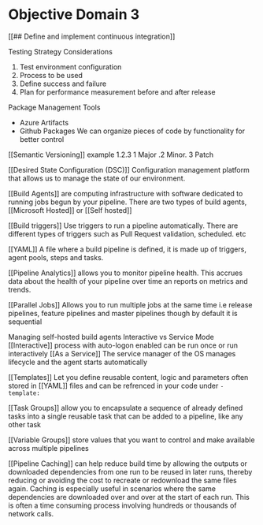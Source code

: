 # Objective Domain 3
[[## Define and implement continuous integration]]

Testing Strategy Considerations
1) Test environment configuration
2) Process to be used
3) Define success and failure
4) Plan for performance measurement before and after release

Package Management Tools
- Azure Artifacts
- Github Packages
We can organize pieces of code by functionality for better control

[[Semantic Versioning]] example 1.2.3
1 Major .2 Minor. 3 Patch

[[Desired State Configuration (DSC)]] Configuration management platform that allows us to manage the state of our environment.

[[Build Agents]] are computing infrastructure with software dedicated to running jobs begun by your pipeline.
There are two types of build agents, [[Microsoft Hosted]] or [[Self hosted]]

[[Build triggers]] Use triggers to run a pipeline automatically.
There are different types of triggers such as Pull Request validation, scheduled. etc

[[YAML]] A file where a build pipeline is defined, it is made up of triggers, agent pools, steps and tasks.

[[Pipeline Analytics]] allows you to monitor pipeline health. This accrues data about the health of your pipeline over time an reports on metrics and trends.

[[Parallel Jobs]] Allows you to run multiple jobs at the same time i.e release pipelines, feature pipelines and master pipelines though by default it is sequential

Managing self-hosted build agents
Interactive vs Service Mode
[[Interactive]] process with auto-logon enabled can be run once or run interactively
[[As a Service]] The service manager of the OS manages lifecycle and the agent starts automatically

[[Templates]] Let you define reusable content, logic and parameters often stored in [[YAML]] files and can be refrenced in your code under 
`- template:`

[[Task Groups]] allow you to encapsulate a sequence of already defined tasks into a single reusable task that can be added to a pipeline, like any other task

[[Variable Groups]] store values that you want to control and make available across multiple pipelines

[[Pipeline Caching]] can help reduce build time by allowing the outputs or downloaded dependencies from one run to be reused in later runs, thereby reducing or avoiding the cost to recreate or redownload the same files again. Caching is especially useful in scenarios where the same dependencies are downloaded over and over at the start of each run. This is often a time consuming process involving hundreds or thousands of network calls.